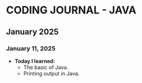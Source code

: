 # CODING JOURNAL - JAVA

## January 2025
### January 11, 2025
- **Today I learned:** 
  - The basic of Java.
  - Printing output in Java.